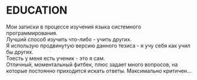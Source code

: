 # EDUCATION

Мои записки в процессе изучения языка системного программирования.  
Лучший способ изучить что-либо - учить других.  
Я использую продвинутую версию данного тезиса - я учу себя как учил бы других.  
Тоесть у меня есть ученик - это я сам.  
Отличный, моментальный фитбек, плюс задает много вопросов, на которые постоянно приходится искать ответы. Максимально критичен...